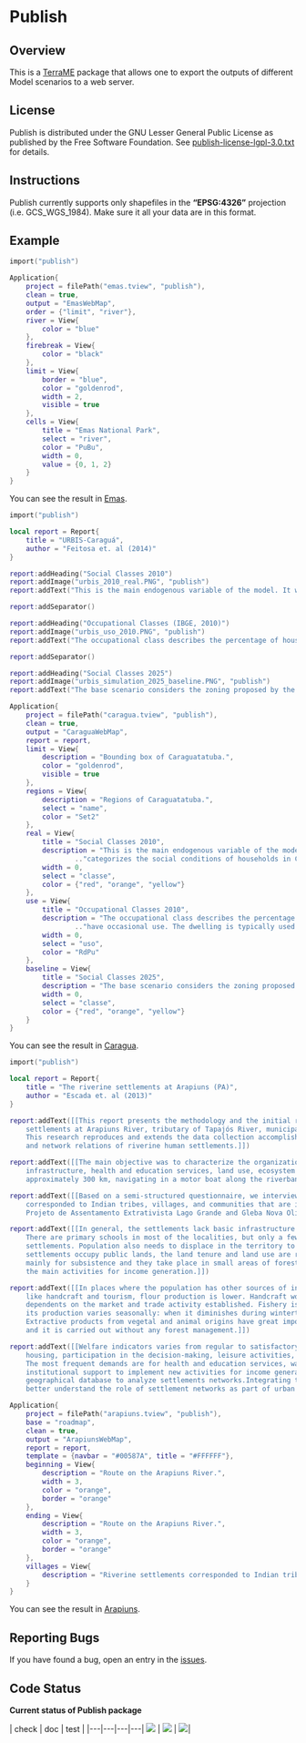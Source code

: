 # Publish
## Overview
This is a [TerraME](http://terrame.org) package that allows one to export the outputs of different Model scenarios to a web server.

## License
Publish is distributed under the GNU Lesser General Public License as published by the Free Software Foundation. See [publish-license-lgpl-3.0.txt](https://github.com/pedro-andrade-inpe/publish/blob/master/license.txt) for details.

## Instructions
Publish currently supports only shapefiles in the <b>“EPSG:4326”</b> projection (i.e. GCS_WGS_1984). Make sure it all your data are in this format.

## Example
```lua
import("publish")

Application{
    project = filePath("emas.tview", "publish"),
    clean = true,
    output = "EmasWebMap",
    order = {"limit", "river"},
    river = View{
        color = "blue"
    },
    firebreak = View{
        color = "black"
    },
    limit = View{
        border = "blue",
        color = "goldenrod",
        width = 2,
        visible = true
    },
    cells = View{
        title = "Emas National Park",
        select = "river",
        color = "PuBu",
        width = 0,
        value = {0, 1, 2}
    }
}
```
You can see the result in [Emas](https://rawgit.com/hguerra/publish/master/examples/EmasWebMap/index.html).

```lua
import("publish")

local report = Report{
    title = "URBIS-Caraguá",
    author = "Feitosa et. al (2014)"
}

report:addHeading("Social Classes 2010")
report:addImage("urbis_2010_real.PNG", "publish")
report:addText("This is the main endogenous variable of the model. It was obtained from a classification that categorizes the social conditions of households in Caraguatatuba on \"condition A\" (best), \"B\" or \"C\". This classification was carried out through satellite imagery interpretation and a cluster analysis (k-means method) on a set of indicators build from census data of income, education, dependency ratio, householder gender, and occupation condition of households. More details on this classification were presented in Feitosa et al. (2012) Vulnerabilidade e Modelos de Simulação como Estratégias Mediadoras: contribuição ao debate das mudanças climáticas e ambientais.")

report:addSeparator()

report:addHeading("Occupational Classes (IBGE, 2010)")
report:addImage("urbis_uso_2010.PNG", "publish")
report:addText("The occupational class describes the percentage of houses and apartments inside such areas that have occasional use. The dwelling is typically used in summer vacations and holidays.")

report:addSeparator()

report:addHeading("Social Classes 2025")
report:addImage("urbis_simulation_2025_baseline.PNG", "publish")
report:addText("The base scenario considers the zoning proposed by the new master plan of Caraguatatuba. This scenario shows how the new master plan consolidates existing patterns and trends, not being able to force significant changes in relation to the risk distribution observed in 2010.")

Application{
    project = filePath("caragua.tview", "publish"),
    clean = true,
    output = "CaraguaWebMap",
    report = report,
    limit = View{
        description = "Bounding box of Caraguatatuba.",
        color = "goldenrod",
        visible = true
    },
    regions = View{
        description = "Regions of Caraguatatuba.",
        select = "name",
        color = "Set2"
    },
    real = View{
        title = "Social Classes 2010",
        description = "This is the main endogenous variable of the model. It was obtained from a classification that "
                .."categorizes the social conditions of households in Caraguatatuba on 'condition A' (best), 'B' or 'C''.",
        width = 0,
        select = "classe",
        color = {"red", "orange", "yellow"}
    },
    use = View{
        title = "Occupational Classes 2010",
        description = "The occupational class describes the percentage of houses and apartments inside such areas that "
                .."have occasional use. The dwelling is typically used in summer vacations and holidays.",
        width = 0,
        select = "uso",
        color = "RdPu"
    },
    baseline = View{
        title = "Social Classes 2025",
        description = "The base scenario considers the zoning proposed by the new master plan of Caraguatatuba.",
        width = 0,
        select = "classe",
        color = {"red", "orange", "yellow"}
    }
}
```
You can see the result in [Caragua](https://rawgit.com/hguerra/publish/master/examples/CaraguaWebMap/index.html).

```lua
import("publish")

local report = Report{
    title = "The riverine settlements at Arapiuns (PA)",
    author = "Escada et. al (2013)"
}

report:addText([[This report presents the methodology and the initial results obtained at the fieldwork along riverine
    settlements at Arapiuns River, tributary of Tapajós River, municipality of Santarém, Pará state, from June 4 th to 15 th , 2012.
    This research reproduces and extends the data collection accomplished for Tapajós communities in 2009, regarding the infrastructure
    and network relations of riverine human settlements.]])

report:addText([[The main objective was to characterize the organization and interdependence between settlements concerning to:
    infrastructure, health and education services, land use, ecosystem services provision and perception of welfare. We covered
    approximately 300 km, navigating in a motor boat along the riverbanks of Arapiuns River and its tributaries Aruã and Maró Rivers.]])

report:addText([[Based on a semi-structured questionnaire, we interviewed key informants in 49 localities. Riverine settlements
    corresponded to Indian tribes, villages, and communities that are inserted into public lands: Terra Indígena do Maró, Resex Tapajós-Arapiuns,
    Projeto de Assentamento Extrativista Lago Grande and Gleba Nova Olinda.]])

report:addText([[In general, the settlements lack basic infrastructure and depend on the city of Santarém for urban services.
    There are primary schools in most of the localities, but only a few secondary schools, requiring population displacement between
    settlements. Population also needs to displace in the territory to access health centers, doctors and hospitals. Since such
    settlements occupy public lands, the land tenure and land use are restricted by specific rules. Cattle ranching and agriculture are
    mainly for subsistence and they take place in small areas of forest regrowth. Cassava flour production, handcraft, and fishery are
    the main activities for income generation.]])

report:addText([[In places where the population has other sources of income, either from official social benefits or activities
    like handcraft and tourism, flour production is lower. Handcraft work produces mainly manioc processing tools, and its sustainability
    dependents on the market and trade activity established. Fishery is more important for subsistence than for income generation, and
    its production varies seasonally: when it diminishes during wintertime, riverine population has to look after other protein sources.
    Extractive products from vegetal and animal origins have great importance for inhabitants' consumption, low value for income generation
    and it is carried out without any forest management.]])

report:addText([[Welfare indicators varies from regular to satisfactory, and the interviewees declared positive perception of security,
    housing, participation in the decision-making, leisure activities, festivities, solidarity and equitable division of tasks between men and women.
    The most frequent demands are for health and education services, water supply, followed by access to electric energy, telephony, Internet, and
    institutional support to implement new activities for income generation. After this preliminary report, the collected data will be organized in a
    geographical database to analyze settlements networks.Integrating these data with information collected from previous fieldworks will contribute to
    better understand the role of settlement networks as part of urban tissue in the southwest of Pará state.]])

Application{
    project = filePath("arapiuns.tview", "publish"),
    base = "roadmap",
    clean = true,
    output = "ArapiunsWebMap",
    report = report,
    template = {navbar = "#00587A", title = "#FFFFFF"},
    beginning = View{
        description = "Route on the Arapiuns River.",
        width = 3,
        color = "orange",
        border = "orange"
    },
    ending = View{
        description = "Route on the Arapiuns River.",
        width = 3,
        color = "orange",
        border = "orange"
    },
    villages = View{
        description = "Riverine settlements corresponded to Indian tribes, villages, and communities that are inserted into public lands.",
    }
}
```
You can see the result in [Arapiuns](https://rawgit.com/hguerra/publish/master/examples/ArapiunsWebMap/index.html).

## Reporting Bugs
If you have found a bug, open an entry in the [issues](https://github.com/TerraME/publish/issues).

## Code Status
<b> Current status of Publish package </b>

| check | doc | test |
|---|---|---|---|
[<img src="http://www.dpi.inpe.br/jenkins/buildStatus/icon?job=terrame-ci-publish-code-analysis-linux-ubuntu-14.04">](http://www.dpi.inpe.br/jenkins/job/terrame-ci-publish-code-analysis-linux-ubuntu-14.04/lastBuild/consoleFull) | [<img src="http://www.dpi.inpe.br/jenkins/buildStatus/icon?job=terrame-ci-publish-doc-linux-ubuntu-14.04">](http://www.dpi.inpe.br/jenkins/job/terrame-ci-publish-doc-linux-ubuntu-14.04/lastBuild/consoleFull) | [<img src="http://www.dpi.inpe.br/jenkins/buildStatus/icon?job=terrame-ci-publish-unittest-linux-ubuntu-14.04">](http://www.dpi.inpe.br/jenkins/job/terrame-ci-publish-unittest-linux-ubuntu-14.04/lastBuild/consoleFull)|
